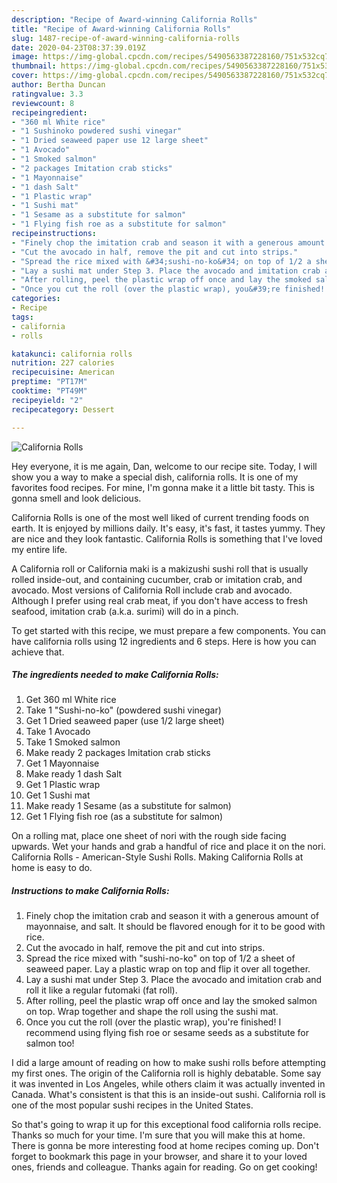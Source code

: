 ```yaml
---
description: "Recipe of Award-winning California Rolls"
title: "Recipe of Award-winning California Rolls"
slug: 1487-recipe-of-award-winning-california-rolls
date: 2020-04-23T08:37:39.019Z
image: https://img-global.cpcdn.com/recipes/5490563387228160/751x532cq70/california-rolls-recipe-main-photo.jpg
thumbnail: https://img-global.cpcdn.com/recipes/5490563387228160/751x532cq70/california-rolls-recipe-main-photo.jpg
cover: https://img-global.cpcdn.com/recipes/5490563387228160/751x532cq70/california-rolls-recipe-main-photo.jpg
author: Bertha Duncan
ratingvalue: 3.3
reviewcount: 8
recipeingredient:
- "360 ml White rice"
- "1 Sushinoko powdered sushi vinegar"
- "1 Dried seaweed paper use 12 large sheet"
- "1 Avocado"
- "1 Smoked salmon"
- "2 packages Imitation crab sticks"
- "1 Mayonnaise"
- "1 dash Salt"
- "1 Plastic wrap"
- "1 Sushi mat"
- "1 Sesame as a substitute for salmon"
- "1 Flying fish roe as a substitute for salmon"
recipeinstructions:
- "Finely chop the imitation crab and season it with a generous amount of mayonnaise, and salt. It should be flavored enough for it to be good with rice."
- "Cut the avocado in half, remove the pit and cut into strips."
- "Spread the rice mixed with &#34;sushi-no-ko&#34; on top of 1/2 a sheet of seaweed paper. Lay a plastic wrap on top and flip it over all together."
- "Lay a sushi mat under Step 3. Place the avocado and imitation crab and roll it like a regular futomaki (fat roll)."
- "After rolling, peel the plastic wrap off once and lay the smoked salmon on top. Wrap together and shape the roll using the sushi mat."
- "Once you cut the roll (over the plastic wrap), you&#39;re finished! I recommend using flying fish roe or sesame seeds as a substitute for salmon too!"
categories:
- Recipe
tags:
- california
- rolls

katakunci: california rolls 
nutrition: 227 calories
recipecuisine: American
preptime: "PT17M"
cooktime: "PT49M"
recipeyield: "2"
recipecategory: Dessert

---
```



![California Rolls](https://img-global.cpcdn.com/recipes/5490563387228160/751x532cq70/california-rolls-recipe-main-photo.jpg)

Hey everyone, it is me again, Dan, welcome to our recipe site. Today, I will show you a way to make a special dish, california rolls. It is one of my favorites food recipes. For mine, I'm gonna make it a little bit tasty. This is gonna smell and look delicious.

California Rolls is one of the most well liked of current trending foods on earth. It is enjoyed by millions daily. It's easy, it's fast, it tastes yummy. They are nice and they look fantastic. California Rolls is something that I've loved my entire life.

A California roll or California maki is a makizushi sushi roll that is usually rolled inside-out, and containing cucumber, crab or imitation crab, and avocado. Most versions of California Roll include crab and avocado. Although I prefer using real crab meat, if you don&#39;t have access to fresh seafood, imitation crab (a.k.a. surimi) will do in a pinch.


To get started with this recipe, we must prepare a few components. You can have california rolls using 12 ingredients and 6 steps. Here is how you can achieve that.

<!--inarticleads1-->

##### The ingredients needed to make California Rolls:

1. Get 360 ml White rice
1. Take 1 &#34;Sushi-no-ko&#34; (powdered sushi vinegar)
1. Get 1 Dried seaweed paper (use 1/2 large sheet)
1. Take 1 Avocado
1. Take 1 Smoked salmon
1. Make ready 2 packages Imitation crab sticks
1. Get 1 Mayonnaise
1. Make ready 1 dash Salt
1. Get 1 Plastic wrap
1. Get 1 Sushi mat
1. Make ready 1 Sesame (as a substitute for salmon)
1. Get 1 Flying fish roe (as a substitute for salmon)


On a rolling mat, place one sheet of nori with the rough side facing upwards. Wet your hands and grab a handful of rice and place it on the nori. California Rolls - American-Style Sushi Rolls. Making California Rolls at home is easy to do. 

<!--inarticleads2-->

##### Instructions to make California Rolls:

1. Finely chop the imitation crab and season it with a generous amount of mayonnaise, and salt. It should be flavored enough for it to be good with rice.
1. Cut the avocado in half, remove the pit and cut into strips.
1. Spread the rice mixed with &#34;sushi-no-ko&#34; on top of 1/2 a sheet of seaweed paper. Lay a plastic wrap on top and flip it over all together.
1. Lay a sushi mat under Step 3. Place the avocado and imitation crab and roll it like a regular futomaki (fat roll).
1. After rolling, peel the plastic wrap off once and lay the smoked salmon on top. Wrap together and shape the roll using the sushi mat.
1. Once you cut the roll (over the plastic wrap), you&#39;re finished! I recommend using flying fish roe or sesame seeds as a substitute for salmon too!


I did a large amount of reading on how to make sushi rolls before attempting my first ones. The origin of the California roll is highly debatable. Some say it was invented in Los Angeles, while others claim it was actually invented in Canada. What&#39;s consistent is that this is an inside-out sushi. California roll is one of the most popular sushi recipes in the United States. 

So that's going to wrap it up for this exceptional food california rolls recipe. Thanks so much for your time. I'm sure that you will make this at home. There is gonna be more interesting food at home recipes coming up. Don't forget to bookmark this page in your browser, and share it to your loved ones, friends and colleague. Thanks again for reading. Go on get cooking!
